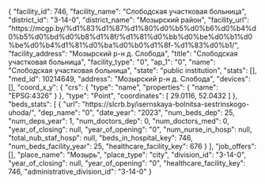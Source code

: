 {
    "facility_id": 746,
    "facility_name": "Слободская участковая больница",
    "district_id": "3-14-0",
    "district_name": "Мозырский район",
    "facility_url": "https:\/\/mcgp.by\/%d1%83%d1%87%d1%80%d0%b5%d0%b6%d0%b4%d0%b5%d0%bd%d0%b8%d1%8f\/%d1%81%d0%bb%d0%be%d0%b1%d0%be%d0%b4%d1%81%d0%ba%d0%b0%d1%8f-%d1%83%d0%b1\/",
    "facility_address": "Мозырский р-н д. Слобода",
    "title": "Слободская участковая больница",
    "facility_type": "0",
    "ap_1": "0",
    "name": "Слободская участковая больница",
    "state": "public institution",
    "stats": [],
    "med_id": 10214649,
    "address": "Мозырский р-н д. Слобода",
    "devices": [],
    "coord_x_y": {
        "crs": {
            "type": "name",
            "properties": {
                "name": "EPSG:4326"
            }
        },
        "type": "Point",
        "coordinates": [
            29.0116,
            52.0432
        ]
    },
    "beds_stats": [
        {
            "url": "https:\/\/slcrb.by\/isernskaya-bolnitsa-sestrinskogo-uhoda\/",
            "dep_name": "0",
            "date_year": "2023",
            "num_beds_dep": 25,
            "num_deps_year": 1,
            "num_doctors_dep": 0,
            "num_doctors_med": 0,
            "year_of_closing": null,
            "year_of_opening": "0",
            "num_nurse_in_hosp": null,
            "total_nub_staf_hosp": null,
            "beds_in_hospital_key": 746,
            "num_beds_facility_year": 25,
            "healthcare_facility_key": 676
        }
    ],
    "job_offers": [],
    "place_name": "Мозырь",
    "place_type": "city",
    "division_id": "3-14-0",
    "year_of_closing": null,
    "year_of_opening": "0",
    "healthcare_facility_key": 746,
    "administrative_division_id": "3-14-0"
}